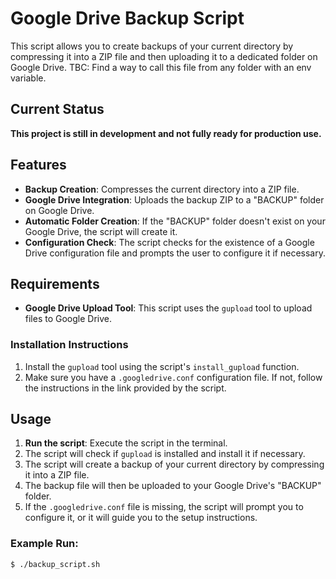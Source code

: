 # Google Drive Backup Script

This script allows you to create backups of your current directory by compressing it into a ZIP file and then uploading it to a dedicated folder on Google Drive.
TBC: Find a way to call this file from any folder with an env variable.

## Current Status
**This project is still in development and not fully ready for production use.**

## Features
- **Backup Creation**: Compresses the current directory into a ZIP file.
- **Google Drive Integration**: Uploads the backup ZIP to a "BACKUP" folder on Google Drive.
- **Automatic Folder Creation**: If the "BACKUP" folder doesn't exist on your Google Drive, the script will create it.
- **Configuration Check**: The script checks for the existence of a Google Drive configuration file and prompts the user to configure it if necessary.

## Requirements
- **Google Drive Upload Tool**: This script uses the `gupload` tool to upload files to Google Drive.
  
### Installation Instructions
1. Install the `gupload` tool using the script's `install_gupload` function.
2. Make sure you have a `.googledrive.conf` configuration file. If not, follow the instructions in the link provided by the script.

## Usage
1. **Run the script**: Execute the script in the terminal.
2. The script will check if `gupload` is installed and install it if necessary.
3. The script will create a backup of your current directory by compressing it into a ZIP file.
4. The backup file will then be uploaded to your Google Drive's "BACKUP" folder.
5. If the `.googledrive.conf` file is missing, the script will prompt you to configure it, or it will guide you to the setup instructions.

### Example Run:
```bash
$ ./backup_script.sh
```

